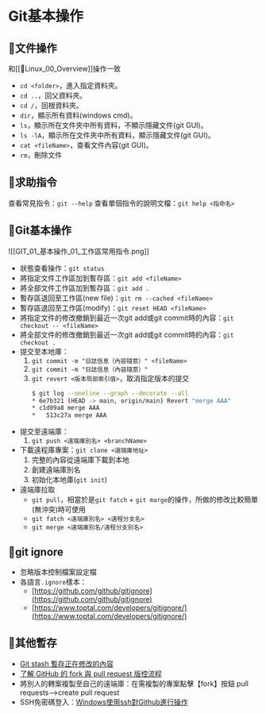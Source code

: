 # Git基本操作
## 🧾文件操作
和[[🐧Linux_00_Overview]]操作一致
- `cd <folder>`，進入指定資料夾。
- `cd ..`，回父資料夾。
- `cd /`，回根資料夾。
- `dir`，顯示所有資料(windows cmd)。
- `ls`，顯示所在文件夾中所有資料，不顯示隱藏文件(git GUI)。
- `ls -lA`，顯示所在文件夾中所有資料，顯示隱藏文件(git GUI)。
- `cat <fileName>`，查看文件內容(git GUI)。
- `rm`，刪除文件

## 🧾求助指令
查看常見指令：`git --help`
查看單個指令的說明文檔：`git help <指命名>`

## 🧾Git基本操作
![[GIT_01_基本操作_01_工作區常用指令.png]]

- 狀態查看操作：`git status`
- 將指定文件工作區加到暫存區：`git add <fileName>`
- 將全部文件工作區加到暫存區：`git add .`
- 暫存區退回至工作區(new file)：`git rm --cached <fileName>`
- 暫存區退回至工作區(modify)：`git reset HEAD <fileName>`
- 將指定文件的修改撤銷到最近一次git add或git commit時的內容：`git checkout -- <fileName>`
- 將全部文件的修改撤銷到最近一次git add或git commit時的內容：`git checkout .`
- 提交至本地庫：
	1. `git commit -m "日誌信息（內容隨意）" <fileName>`
	2. `git commit -m "日誌信息（內容隨意）" `
	3. `git revert <版本局部索引值>`，取消指定版本的提交
		```bash
		$ git log --oneline --graph --decorate --all
		* 6e7b321 (HEAD -> main, origin/main) Revert "merge AAA"
		* c1d09a8 merge AAA
		*   513c27a merge AAA
		```
- 提交至遠端庫：
	1. `git push <遠端庫別名> <branchName>`
- 下載遠程庫專案：`git clone <選端庫地址>`
	1. 完整的內容從遠端庫下載到本地
	2. 創建遠端庫別名
	3. 初始化本地庫(`git init`)
- 遠端庫拉取
	- `git pull`，相當於是`git fatch` + `git marge`的操作，所做的修改比較簡單(無沖突)時可使用
	- `git fatch <遠端庫別名> <遠程分支名>`
	- `git merge <遠端庫別名/遠程分支別名>`

## 🧾git ignore
- 忽略版本控制檔案設定檔
- 各語言`.ignore`樣本：
	- [https://github.com/github/gitignore](https://github.com/github/gitignore)
	- [https://www.toptal.com/developers/gitignore/](https://www.toptal.com/developers/gitignore/)

## 🧾其他暫存
- [Git stash 暫存正在修改的內容](https://matthung0807.blogspot.com/2019/11/git-stash.html?m=0)
- [了解 GitHub 的 fork 與 pull request 版控流程](https://ithelp.ithome.com.tw/articles/10140305)
- 將別人的轉案複製至自己的遠端庫：在需複製的專案點擊【fork】按鈕
	pull requests-->create pull request
- SSH免密碼登入：[Windows使用ssh對Github進行操作](https://dotblogs.com.tw/kirkchen/2013/04/23/use_ssh_to_interact_with_github_in_windows)